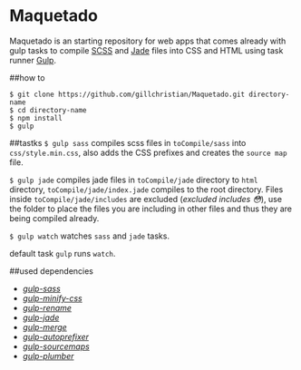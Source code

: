 # Maquetado

Maquetado is an starting repository for web apps that comes already with gulp tasks to compile [SCSS][1] and [Jade][2] files into CSS and HTML using task runner [Gulp][3].

##how to
```
$ git clone https://github.com/gillchristian/Maquetado.git directory-name
$ cd directory-name
$ npm install
$ gulp
```

##tastks
`$ gulp sass` compiles scss files in `toCompile/sass` into `css/style.min.css`, also adds the CSS prefixes and creates the `source map` file.

`$ gulp jade` compiles jade files in `toCompile/jade` directory to `html` directory, `toCompile/jade/index.jade` compiles to the root directory. Files inside `toCompile/jade/includes` are excluded (_excluded includes :flushed:_), use the folder to place the files you are including in other files and thus they are being compiled already.

`$ gulp watch` watches `sass` and `jade` tasks.

default task `gulp` runs `watch`.

##used dependencies

- [_gulp-sass_](4)
- [_gulp-minify-css_](5)
- [_gulp-rename_](6)
- [_gulp-jade_](7)
- [_gulp-merge_](8)
- [_gulp-autoprefixer_](9)
- [_gulp-sourcemaps_](10)
- [_gulp-plumber_](11)

[1]:http://sass-lang.com/
[2]:http://jade-lang.com/
[3]:http://gulpjs.com/
[4]:https://github.com/dlmanning/gulp-sass
[5]:https://github.com/murphydanger/gulp-minify-css
[6]:https://github.com/hparra/gulp-rename
[7]:https://github.com/phated/gulp-jade
[8]:https://github.com/varya/gulp-merge
[9]:https://github.com/sindresorhus/gulp-autoprefixer
[10]:https://github.com/floridoo/gulp-sourcemaps
[11]:https://github.com/floatdrop/gulp-plumber